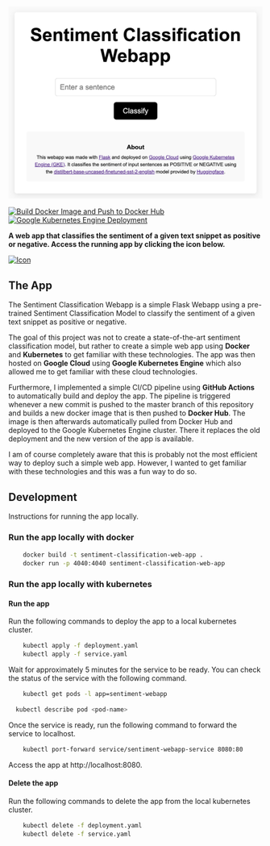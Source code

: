 ![App UI](/static/assets/webapp_ui.png)


[![Build Docker Image and Push to Docker Hub](https://github.com/cyrillknecht/sentiment_classification_webapp/actions/workflows/docker-build-push.yaml/badge.svg)](https://github.com/cyrillknecht/sentiment_classification_webapp/actions/workflows/docker-build-push.yaml)
[![Google Kubernetes Engine Deployment](https://github.com/cyrillknecht/sentiment_classification_webapp/actions/workflows/gke-deploy.yaml/badge.svg)](https://github.com/cyrillknecht/sentiment_classification_webapp/actions/workflows/gke-deploy.yaml)

**A web app that classifies the sentiment of a given text snippet as positive or negative.
Access the running app by clicking the icon below.**


[<img src="static/assets/favicon.ico" alt="Icon" width="60" height="60">](http://34.118.124.220/)



## The App
The Sentiment Classification Webapp is a simple Flask Webapp using a pre-trained
Sentiment Classification Model to classify the sentiment of a given text snippet as positive or negative.


The goal of this project was not to create a state-of-the-art sentiment classification model,
but rather to create a simple web app using **Docker** and **Kubernetes** to get familiar with these technologies.
The app was then hosted on **Google Cloud** using **Google Kubernetes Engine** which also allowed me to get familiar
with these cloud technologies.

Furthermore, I implemented a simple CI/CD pipeline using **GitHub Actions** to automatically build and deploy the app.
The pipeline is triggered whenever a new commit is pushed to the master branch of this repository and builds a new 
docker image that is then pushed to **Docker Hub**. The image is then afterwards automatically pulled from Docker Hub and deployed to the
Google Kubernetes Engine cluster. There it replaces the old deployment and the new version of the app is available. 

I am of course completely aware that this is probably not the most efficient way to
deploy such a simple web app. However, I wanted to get familiar with these technologies and this was a fun way to do so.


## Development
Instructions for running the app locally.

### Run the app locally with docker

```bash
    docker build -t sentiment-classification-web-app .
    docker run -p 4040:4040 sentiment-classification-web-app
```

### Run the app locally with kubernetes

#### Run the app
Run the following commands to deploy the app to a local kubernetes cluster.
```bash
    kubectl apply -f deployment.yaml
    kubectl apply -f service.yaml
```
Wait for approximately 5 minutes for the service to be ready.
You can check the status of the service with the following command.
```bash
    kubectl get pods -l app=sentiment-webapp
```
```bash
  kubectl describe pod <pod-name>
```
Once the service is ready, run the following command to forward the service to localhost.
```bash
    kubectl port-forward service/sentiment-webapp-service 8080:80
```

Access the app at http://localhost:8080.

#### Delete the app
Run the following commands to delete the app from the local kubernetes cluster.
```bash
    kubectl delete -f deployment.yaml
    kubectl delete -f service.yaml
```
